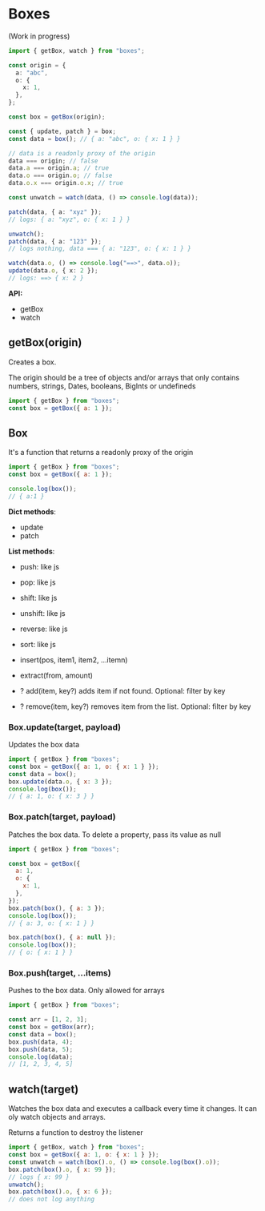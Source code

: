 # Boxes

(Work in progress)

```ts
import { getBox, watch } from "boxes";

const origin = {
  a: "abc",
  o: {
    x: 1,
  },
};

const box = getBox(origin);

const { update, patch } = box;
const data = box(); // { a: "abc", o: { x: 1 } }

// data is a readonly proxy of the origin
data === origin; // false
data.a === origin.a; // true
data.o === origin.o; // false
data.o.x === origin.o.x; // true

const unwatch = watch(data, () => console.log(data));

patch(data, { a: "xyz" });
// logs: { a: "xyz", o: { x: 1 } }

unwatch();
patch(data, { a: "123" });
// logs nothing, data === { a: "123", o: { x: 1 } }

watch(data.o, () => console.log("==>", data.o));
update(data.o, { x: 2 });
// logs: ==> { x: 2 }
```

**API:**

- getBox
- watch

## getBox(origin)

Creates a box.

The origin should be a tree of objects and/or arrays that only contains numbers,
strings, Dates, booleans, BigInts or undefineds

```js
import { getBox } from "boxes";
const box = getBox({ a: 1 });
```

## Box

It's a function that returns a readonly proxy of the origin

```js
import { getBox } from "boxes";
const box = getBox({ a: 1 });

console.log(box());
// { a:1 }
```

**Dict methods**:

- update
- patch


**List methods**:

- push: like js
- pop: like js
- shift: like js
- unshift: like js
- reverse: like js
- sort: like js

- insert(pos, item1, item2, ...itemn)
- extract(from, amount)
- ? add(item, key?) adds item if not found. Optional: filter by key
- ? remove(item, key?) removes item from the list. Optional: filter by key


### Box.update(target, payload)

Updates the box data

```js
import { getBox } from "boxes";
const box = getBox({ a: 1, o: { x: 1 } });
const data = box();
box.update(data.o, { x: 3 });
console.log(box());
// { a: 1, o: { x: 3 } }
```

### Box.patch(target, payload)

Patches the box data. To delete a property, pass its value as null

```js
import { getBox } from "boxes";

const box = getBox({
  a: 1,
  o: {
    x: 1,
  },
});
box.patch(box(), { a: 3 });
console.log(box());
// { a: 3, o: { x: 1 } }

box.patch(box(), { a: null });
console.log(box());
// { o: { x: 1 } }
```

### Box.push(target, ...items)

Pushes to the box data. Only allowed for arrays

```js
import { getBox } from "boxes";

const arr = [1, 2, 3];
const box = getBox(arr);
const data = box();
box.push(data, 4);
box.push(data, 5);
console.log(data);
// [1, 2, 3, 4, 5]
```

## watch(target)

Watches the box data and executes a callback every time it changes. It can oly
watch objects and arrays.

Returns a function to destroy the listener

```js
import { getBox, watch } from "boxes";
const box = getBox({ a: 1, o: { x: 1 } });
const unwatch = watch(box().o, () => console.log(box().o));
box.patch(box().o, { x: 99 });
// logs { x: 99 }
unwatch();
box.patch(box().o, { x: 6 });
// does not log anything
```
